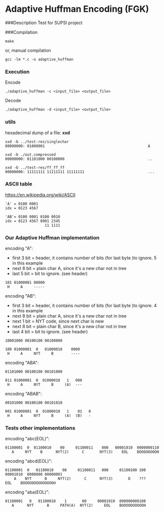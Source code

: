 # Adaptive Huffman Encoding (FGK)

###Description
Test for SUPSI project

###Compilation
````
make
````
or, manual compilation
````
gcc -lm *.c -o adaptive_huffman
````

### Execution
Encode
````
./adaptive_huffman -c <input_file> <output_file>
````
Decode
````
./adaptive_huffman -d <input_file> <output_file>
````

### utils
 hexadecimal dump of a file: **xxd**
 
```
xxd -b ../test-res/singlechar
00000000: 01000001                                               A

xxd -b ./out.compressed 
00000000: 01101000 00100000                                      ..
```

```
xxd -b ../test-res/ff_ff_ff 
00000000: 11111111 11111111 11111111                             ...
```

### ASCII table
https://en.wikipedia.org/wiki/ASCII

```
'A' = 0100 0001
idx = 0123 4567

'AB'= 0100 0001 0100 0010
idx = 0123 4567 8901 2345
                  11 1111
```

### Our Adaptive Huffman implementation

encoding "A": 
* first 3 bit = header, it contains number of bits (for last byte )to ignore. 5 in this example
* next  8 bit = plain char A, since it's a new char not in tree
* last  5 bit = bit to ignore. (see header)

```
101 01000001 00000
 H     A     -----                    
```

encoding "AB":   
* first 3 bit = header, it contains number of bits (for last byte )to ignore. 4 in this example
* next  8 bit = plain char A, since it's a new char not in tree
* next  1 bit = NYT code, since next char is new 
* next  8 bit = plain char B, since it's a new char not in tree
* last  4 bit = bit to ignore. (see header) 

```
10001000 00100100 00100000

100 01000001  0   01000010    0000
 H     A     NYT     B        ----                      
```

encoding "ABA":
```
01101000 00100100 00101000

011 01000001  0  01000010   1   000
 H     A     NYT     B     (A)  ---
```

encoding "ABAB":
```
00101000 00100100 00101010

001 01000001  0  01000010   1    01   0
 H     A     NYT     B     (A)  (B)   -
```

### Tests other implementations

encoding "abc(EOL)":

```
01100001  0  01100010    00     01100011    000   00001010  0000000110
   A     NYT    B      NYT(2)      C       NYT(3)    EOL    BOOOOOOOOH
```

encoding "abcd(EOL)":

```
01100001  0   01100010    00     01100011   000     01100100 100 00001010  0000000 00000001
    A    NYT      B     NYT(2)      C      NYT(3)       D    ???    EOL    BOOOOOOOOOOOOOOH
```

encoding "aba(EOL)":

```
01100001   0   01100010    1       00     00001010  000000000100
   A      NYT      B     PATH(A)  NYT(2)     EOL    BOOOOOOOOOOH

```
